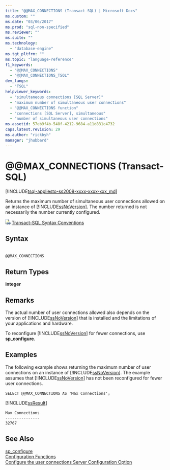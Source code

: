 ```yaml
---
title: "@@MAX_CONNECTIONS (Transact-SQL) | Microsoft Docs"
ms.custom: ""
ms.date: "03/06/2017"
ms.prod: "sql-non-specified"
ms.reviewer: ""
ms.suite: ""
ms.technology: 
  - "database-engine"
ms.tgt_pltfrm: ""
ms.topic: "language-reference"
f1_keywords: 
  - "@@MAX_CONNECTIONS"
  - "@@MAX_CONNECTIONS_TSQL"
dev_langs: 
  - "TSQL"
helpviewer_keywords: 
  - "simultaneous connections [SQL Server]"
  - "maximum number of simultaneous user connections"
  - "@@MAX_CONNECTIONS function"
  - "connections [SQL Server], simultaneous"
  - "number of simultaneous user connections"
ms.assetid: 57eb9f4b-548f-4212-9684-a11d831c4732
caps.latest.revision: 29
ms.author: "rickbyh"
manager: "jhubbard"
---
```

# @@MAX_CONNECTIONS (Transact-SQL)
[!INCLUDE[tsql-appliesto-ss2008-xxxx-xxxx-xxx_md](../../database-engine/configure/windows/includes/tsql-appliesto-ss2008-xxxx-xxxx-xxx-md.md)]

  Returns the maximum number of simultaneous user connections allowed on an instance of [!INCLUDE[ssNoVersion](../../advanced-analytics/r-services/includes/ssnoversion-md.md)]. The number returned is not necessarily the number currently configured.  
  
 ![Topic link icon](../../database-engine/configure/windows/media/topic-link.gif "Topic link icon") [Transact-SQL Syntax Conventions](../Topic/Transact-SQL%20Syntax%20Conventions%20\(Transact-SQL\).md)  
  
## Syntax  
  
```  
  
@@MAX_CONNECTIONS  
```  
  
## Return Types  
 **integer**  
  
## Remarks  
 The actual number of user connections allowed also depends on the version of [!INCLUDE[ssNoVersion](../../advanced-analytics/r-services/includes/ssnoversion-md.md)] that is installed and the limitations of your applications and hardware.  
  
 To reconfigure [!INCLUDE[ssNoVersion](../../advanced-analytics/r-services/includes/ssnoversion-md.md)] for fewer connections, use **sp_configure**.  
  
## Examples  
 The following example shows returning the maximum number of user connections on an instance of [!INCLUDE[ssNoVersion](../../advanced-analytics/r-services/includes/ssnoversion-md.md)]. The example assumes that [!INCLUDE[ssNoVersion](../../advanced-analytics/r-services/includes/ssnoversion-md.md)] has not been reconfigured for fewer user connections.  
  
```  
SELECT @@MAX_CONNECTIONS AS 'Max Connections';  
```  
  
 [!INCLUDE[ssResult](../../relational-databases/includes/ssresult-md.md)]  
  
```  
Max Connections  
---------------  
32767            
```  
  
## See Also  
 [sp_configure](../../relational-databases/system-stored-procedures/sp-configure-transact-sql.md)   
 [Configuration Functions](../../t-sql/functions/configuration-functions-transact-sql.md)   
 [Configure the user connections Server Configuration Option](../../database-engine/configure/windows/configure-the-user-connections-server-configuration-option.md)  
  
  